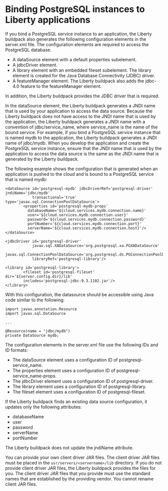 # Binding PostgreSQL instances to Liberty applications

If you bind a PostgreSQL service instance to an application, the Liberty buildpack also generates
the following configuration elements in the server.xml file. The configuration elements are required
to access the PostgreSQL database.

* A dataSource element with a default properties subelement.
* A jdbcDriver element.
* A library element with an embedded fileset subelement. The library element is created for the Java
Database Connectivity (JDBC) driver.
* A featureManager element. The Liberty buildpack also adds the jdbc-4.0 feature to the featureManager
element.

In addition, the Liberty buildpack provides the JDBC driver that is required.

In the dataSource element, the Liberty buildpack generates a JNDI name that is used by your application
to access the data source. Because the Liberty buildpack does not have access to the JNDI name that is
used by the application, the Liberty buildpack generates a JNDI name with a convention of jdbc/service_name,
where service_name is the name of the bound service. For example, if you bind a PostgreSQL service instance
that is named mydb to the application, the Liberty buildpack generates a JNDI name of jdbc/mydb. When you
develop the application and create the PostgreSQL service instance, ensure that the JNDI name that is used
by the application to access the data source is the same as the JNDI name that is generated by the Liberty
buildpack.

The following example shows the configuration that is generated when an application is pushed to the cloud
and is bound to a PostgreSQL service that is named mydb:

```
<dataSource id='postgresql-mydb' jdbcDriverRef='postgresql-driver' jndiName='jdbc/mydb'
            transactional='true' type='javax.sql.ConnectionPoolDataSource'>
        <properties id='postgresql-mydb-props' 
          databaseName='${cloud.services.mydb.connection.name}'
          user='${cloud.services.mydb.connection.user}'
          password='${cloud.services.mydb.connection.password}' 
          portNumber='${cloud.services.mydb.connection.port}'
          serverName='${cloud.services.mydb.connection.host}'/> 
</dataSource>    

<jdbcDriver id='postgresql-driver' 
            javax.sql.XADataSource='org.postgresql.xa.PGXADataSource'
            javax.sql.ConnectionPoolDataSource='org.postgresql.ds.PGConnectionPoolDataSource'            
            libraryRef='postgresql-library'/>  

<library id='postgresql-library'>       
	    <fileset id='postgresql-fileset'  dir='${server.config.dir}/lib'
        includes='postgresql-jdbc-9.3.1102.jar'/>   
</library>
```

With this configuration, the datasource should be accessible using Java code similar to the following:

```
import javax.annotation.Resource
import javax.sql.DataSource

...

@Resource(name = "jdbc/mydb")
private DataSource mydb;
```

The configuration elements in the server.xml file use the following IDs and ID formats:

* The dataSource element uses a configuration ID of postgresql-service_name.
* The properties element uses a configuration ID of postgresql-service_name-props.
* The jdbcDriver element uses a configuration ID of postgresql-driver.
* The library element uses a configuration ID of postgresql-library.
* The fileset element uses a configuration ID of postgresql-fileset.

If the Liberty buildpack finds an existing data source configuration, it updates only the following
attributes:

* databaseName
* user
* password
* serverName
* portNumber

The Liberty buildpack does not update the jndiName attribute.

You can provide your own client driver JAR files. The client driver JAR files must be placed in the
`usr/servers/<servername>/lib` directory. If you do not provide client driver JAR files, the Liberty buildpack
provides the files for you. The client driver JAR files that you provide must use the standard names that are
established by the providing vendor. You cannot rename client JAR files.